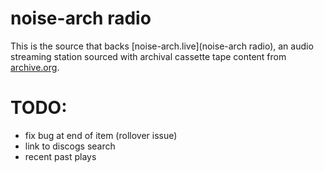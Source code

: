 
# noise-arch radio

This is the source that backs [noise-arch.live](noise-arch radio), an audio
streaming station sourced with archival cassette tape content from 
[archive.org](https://archive.org/details/noise-arch).

# TODO: 

* fix bug at end of item (rollover issue)
* link to discogs search
* recent past plays
